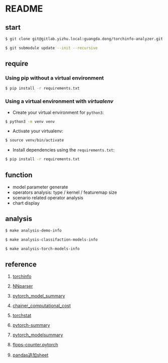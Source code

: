 # README

## start

```bash
$ git clone git@gitlab.yizhu.local:guangda.dong/torchinfo-analyzer.git

$ git submodule update --init --recursive
```

## require

### Using pip without a virtual environment

```bash
$ pip install -r requirements.txt
```

### Using a virtual environment with *virtualenv*

- Create your virtual environment for `python3`:

```bash
$ python3 -m venv venv
```
   
- Activate your virtualenv:

```bash
$ source venv/bin/activate
```

- Install dependencies using the `requirements.txt`:

```bash
$ pip install -r requirements.txt
```

## function

- model parameter generate
- operators analysis: type / kernel / featuremap size
- scenario related operator analysis
- chart display

## analysis

```bash
$ make analysis-demo-info

$ make analysis-classifaction-models-info

$ make analysis-torch-models-info
```

## reference

1. [torchinfo](https://github.com/TylerYep/torchinfo)
1. [NNparser](https://github.com/alexhegit/NNparser)
1. [pytorch_model_summary](https://github.com/ceykmc/pytorch_model_summary)
1. [chainer_computational_cost](https://github.com/belltailjp/chainer_computational_cost)
1. [torchstat](https://github.com/Swall0w/torchstat)
1. [pytorch-summary](https://github.com/sksq96/pytorch-summary)
1. [pytorch_modelsummary](https://github.com/jacobkimmel/pytorch_modelsummary)
1. [flops-counter.pytorch](https://github.com/sovrasov/flops-counter.pytorch)

1. [pandas追加sheet](https://blog.csdn.net/gf1321111/article/details/130041260)
